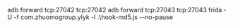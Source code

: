 adb forward tcp:27042 tcp:27042
adb forward tcp:27043 tcp:27043
frida -U -f com.zhuomogroup.ylyk -l .\hook-md5.js --no-pause